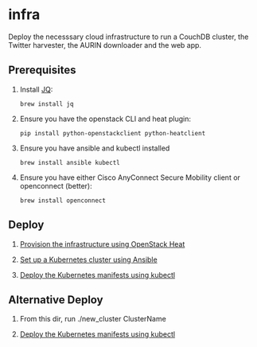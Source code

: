 # infra

Deploy the necesssary cloud infrastructure to run a CouchDB cluster, the
Twitter harvester, the AURIN downloader and the web app.

## Prerequisites

1. Install [JQ](https://stedolan.github.io/jq/):

       brew install jq

2. Ensure you have the openstack CLI and heat plugin:

       pip install python-openstackclient python-heatclient

3. Ensure you have ansible and kubectl installed

       brew install ansible kubectl

4. Ensure you have either Cisco AnyConnect Secure Mobility client or
   openconnect (better):

       brew install openconnect

## Deploy

1. [Provision the infrastructure using OpenStack Heat](./heat)

2. [Set up a Kubernetes cluster using Ansible](./ansible)

3. [Deploy the Kubernetes manifests using kubectl](./kubernetes)

## Alternative Deploy
1. From this dir, run ./new_cluster ClusterName

2. [Deploy the Kubernetes manifests using kubectl](./kubernetes)

